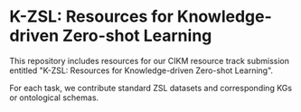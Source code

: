# K-ZSL: Resources for Knowledge-driven Zero-shot Learning

This repository includes resources for our CIKM resource track submission entitled "K-ZSL: Resources for Knowledge-driven Zero-shot Learning".

For each task, we contribute standard ZSL datasets and corresponding KGs or ontological schemas.


